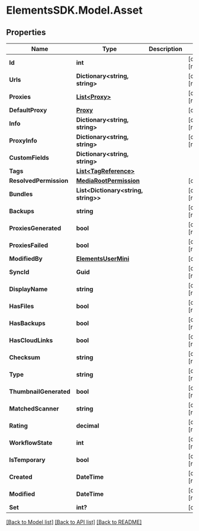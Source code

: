 # ElementsSDK.Model.Asset

## Properties

Name | Type | Description | Notes
------------ | ------------- | ------------- | -------------
**Id** | **int** |  | [optional] [readonly] 
**Urls** | **Dictionary&lt;string, string&gt;** |  | [optional] [readonly] 
**Proxies** | [**List&lt;Proxy&gt;**](Proxy.md) |  | [optional] [readonly] 
**DefaultProxy** | [**Proxy**](Proxy.md) |  | [optional] 
**Info** | **Dictionary&lt;string, string&gt;** |  | [optional] [readonly] 
**ProxyInfo** | **Dictionary&lt;string, string&gt;** |  | [optional] [readonly] 
**CustomFields** | **Dictionary&lt;string, string&gt;** |  | 
**Tags** | [**List&lt;TagReference&gt;**](TagReference.md) |  | 
**ResolvedPermission** | [**MediaRootPermission**](MediaRootPermission.md) |  | [optional] 
**Bundles** | **List&lt;Dictionary&lt;string, string&gt;&gt;** |  | [optional] [readonly] 
**Backups** | **string** |  | [optional] [readonly] 
**ProxiesGenerated** | **bool** |  | [optional] [readonly] 
**ProxiesFailed** | **bool** |  | [optional] [readonly] 
**ModifiedBy** | [**ElementsUserMini**](ElementsUserMini.md) |  | [optional] 
**SyncId** | **Guid** |  | [optional] [readonly] 
**DisplayName** | **string** |  | [optional] [readonly] 
**HasFiles** | **bool** |  | [optional] [readonly] 
**HasBackups** | **bool** |  | [optional] [readonly] 
**HasCloudLinks** | **bool** |  | [optional] [readonly] 
**Checksum** | **string** |  | [optional] [readonly] 
**Type** | **string** |  | [optional] [readonly] 
**ThumbnailGenerated** | **bool** |  | [optional] [readonly] 
**MatchedScanner** | **string** |  | [optional] [readonly] 
**Rating** | **decimal** |  | [optional] [readonly] 
**WorkflowState** | **int** |  | [optional] [readonly] 
**IsTemporary** | **bool** |  | [optional] [readonly] 
**Created** | **DateTime** |  | [optional] [readonly] 
**Modified** | **DateTime** |  | [optional] [readonly] 
**Set** | **int?** |  | [optional] 

[[Back to Model list]](../README.md#documentation-for-models) [[Back to API list]](../README.md#documentation-for-api-endpoints) [[Back to README]](../README.md)


